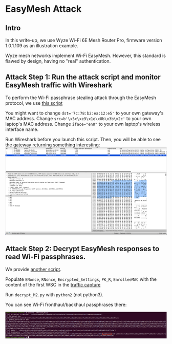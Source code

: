 # EasyMesh Attack
## Intro
In this write-up, we use Wyze Wi-Fi 6E Mesh Router Pro, firmware version 1.0.1.109 as an illustration example. 

Wyze mesh networks implement Wi-Fi EasyMesh. However, this standard is flawed by design, having no "real" authentication.

## Attack Step 1: Run the attack script and monitor EasyMesh traffic with Wireshark

To perform the Wi-Fi passphrase stealing attack through the EasyMesh protocol, we use [this script](./query_EasyMesh.py)

You might want to change `dst='7c:78:b2:ea:12:e5'` to your own gateway's MAC address. Change `src=b'\x5c\xe9\x1e\x8b\x3b\x2c'` to your own laptop's MAC address. Change `iface="en0"` to your own laptop's wireless interface name. 

Run Wireshark before you launch this script. Then, you will be able to see the gateway returning something interesting:
![](./EasyMesh_sample_capture.png)

## Attack Step 2: Decrypt EasyMesh responses to read Wi-Fi passphrases. 
We provide [another script](./decrypt_M2.py).

Populate `ENonce`, `RNonce`, `Encrypted_Settings`, `PK_R`, `EnrolleeMAC` with the content of the first WSC in the [traffic capture](./EasyMesh_sample_capture.pcapng)

Run `decrypt_M2.py` with `python2` (not python3).

You can see Wi-Fi fronthaul/backhaul passphrases there:

![](./result.png)
